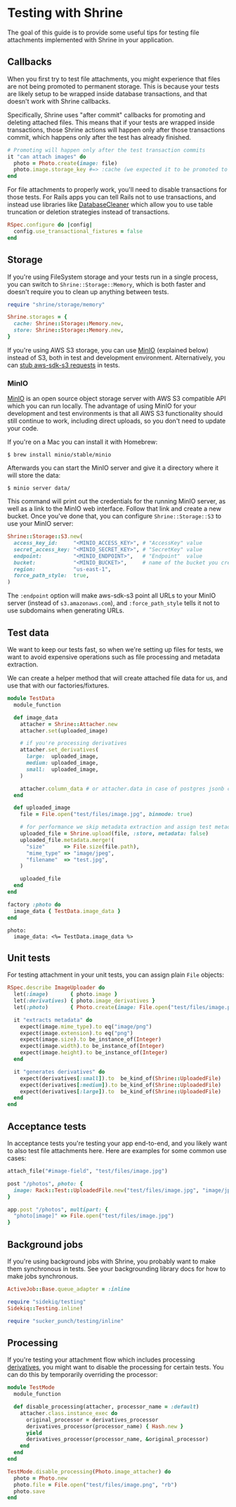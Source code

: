 # Testing with Shrine

The goal of this guide is to provide some useful tips for testing file
attachments implemented with Shrine in your application.

## Callbacks

When you first try to test file attachments, you might experience that files
are not being promoted to permanent storage. This is because your tests are
likely setup to be wrapped inside database transactions, and that doesn't work
with Shrine callbacks.

Specifically, Shrine uses "after commit" callbacks for promoting and deleting
attached files. This means that if your tests are wrapped inside transactions,
those Shrine actions will happen only after those transactions commit, which
happens only after the test has already finished.

```rb
# Promoting will happen only after the test transaction commits
it "can attach images" do
  photo = Photo.create(image: file)
  photo.image.storage_key #=> :cache (we expected it to be promoted to permanent storage)
end
```

For file attachments to properly work, you'll need to disable transactions for
those tests. For Rails apps you can tell Rails not to use transactions, and
instead use libraries like [DatabaseCleaner] which allow you to use table
truncation or deletion strategies instead of transactions.

```rb
RSpec.configure do |config|
  config.use_transactional_fixtures = false
end
```

## Storage

If you're using FileSystem storage and your tests run in a single process,
you can switch to `Shrine::Storage::Memory`, which is both faster and doesn't
require you to clean up anything between tests.

```rb
require "shrine/storage/memory"

Shrine.storages = {
  cache: Shrine::Storage::Memory.new,
  store: Shrine::Storage::Memory.new,
}
```

If you're using AWS S3 storage, you can use [MinIO] (explained below) instead
of S3, both in test and development environment. Alternatively, you can [stub
aws-sdk-s3 requests][aws-sdk-ruby stubs] in tests.

### MinIO

[MinIO] is an open source object storage server with AWS S3 compatible API which
you can run locally. The advantage of using MinIO for your development and test
environments is that all AWS S3 functionality should still continue to work,
including direct uploads, so you don't need to update your code.

If you're on a Mac you can install it with Homebrew:

```
$ brew install minio/stable/minio
```

Afterwards you can start the MinIO server and give it a directory where it will
store the data:

```
$ minio server data/
```

This command will print out the credentials for the running MinIO server, as
well as a link to the MinIO web interface. Follow that link and create a new
bucket. Once you've done that, you can configure `Shrine::Storage::S3` to use
your MinIO server:

```rb
Shrine::Storage::S3.new(
  access_key_id:     "<MINIO_ACCESS_KEY>", # "AccessKey" value
  secret_access_key: "<MINIO_SECRET_KEY>", # "SecretKey" value
  endpoint:          "<MINIO_ENDPOINT>",   # "Endpoint"  value
  bucket:            "<MINIO_BUCKET>",     # name of the bucket you created
  region:            "us-east-1",
  force_path_style:  true,
)
```

The `:endpoint` option will make aws-sdk-s3 point all URLs to your MinIO server
(instead of `s3.amazonaws.com`), and `:force_path_style` tells it not to use
subdomains when generating URLs.

## Test data

We want to keep our tests fast, so when we're setting up files for tests, we
want to avoid expensive operations such as file processing and metadata
extraction.

We can create a helper method that will create attached file data for us, and
use that with our factories/fixtures.

```rb
module TestData
  module_function

  def image_data
    attacher = Shrine::Attacher.new
    attacher.set(uploaded_image)

    # if you're processing derivatives
    attacher.set_derivatives(
      large:  uploaded_image,
      medium: uploaded_image,
      small:  uploaded_image,
    )

    attacher.column_data # or attacher.data in case of postgres jsonb column
  end

  def uploaded_image
    file = File.open("test/files/image.jpg", binmode: true)

    # for performance we skip metadata extraction and assign test metadata
    uploaded_file = Shrine.upload(file, :store, metadata: false)
    uploaded_file.metadata.merge!(
      "size"      => File.size(file.path),
      "mime_type" => "image/jpeg",
      "filename"  => "test.jpg",
    )

    uploaded_file
  end
end
```
<!--DOCUSAURUS_CODE_TABS-->
<!--FactoryBot-->
```rb
factory :photo do
  image_data { TestData.image_data }
end
```
<!--Rails YAML fixtures-->
```erb
photo:
  image_data: <%= TestData.image_data %>
```
<!--END_DOCUSAURUS_CODE_TABS-->

## Unit tests

For testing attachment in your unit tests, you can assign plain `File` objects:

```rb
RSpec.describe ImageUploader do
  let(:image)       { photo.image }
  let(:derivatives) { photo.image_derivatives }
  let(:photo)       { Photo.create(image: File.open("test/files/image.png", "rb")) }

  it "extracts metadata" do
    expect(image.mime_type).to eq("image/png")
    expect(image.extension).to eq("png")
    expect(image.size).to be_instance_of(Integer)
    expect(image.width).to be_instance_of(Integer)
    expect(image.height).to be_instance_of(Integer)
  end

  it "generates derivatives" do
    expect(derivatives[:small]).to  be_kind_of(Shrine::UploadedFile)
    expect(derivatives[:medium]).to be_kind_of(Shrine::UploadedFile)
    expect(derivatives[:large]).to  be_kind_of(Shrine::UploadedFile)
  end
end
```

## Acceptance tests

In acceptance tests you're testing your app end-to-end, and you likely want to
also test file attachments here. Here are examples for some common use cases:

<!--DOCUSAURUS_CODE_TABS-->
<!--Capybara-->
```rb
attach_file("#image-field", "test/files/image.jpg")
```
<!--Rack::Test-->
```rb
post "/photos", photo: {
  image: Rack::Test::UploadedFile.new("test/files/image.jpg", "image/jpeg")
}
```
<!--Rack::TestApp-->
```rb
app.post "/photos", multipart: {
  "photo[image]" => File.open("test/files/image.jpg")
}
```
<!--END_DOCUSAURUS_CODE_TABS-->

## Background jobs

If you're using background jobs with Shrine, you probably want to make them
synchronous in tests. See your backgrounding library docs for how to make jobs
synchronous.

<!--DOCUSAURUS_CODE_TABS-->
<!--ActiveJob-->
```rb
ActiveJob::Base.queue_adapter = :inline
```
<!--Sidekiq-->
```rb
require "sidekiq/testing"
Sidekiq::Testing.inline!
```
<!--SuckerPunch-->
```rb
require "sucker_punch/testing/inline"
```
<!--END_DOCUSAURUS_CODE_TABS-->

## Processing

If you're testing your attachment flow which includes processing [derivatives],
you might want to disable the processing for certain tests. You can do this by
temporarily overriding the processor:

```rb
module TestMode
  module_function

  def disable_processing(attacher, processor_name = :default)
    attacher.class.instance_exec do
      original_processor = derivatives_processor
      derivatives_processor(processor_name) { Hash.new }
      yield
      derivatives_processor(processor_name, &original_processor)
    end
  end
end
```
```rb
TestMode.disable_processing(Photo.image_attacher) do
  photo = Photo.new
  photo.file = File.open("test/files/image.png", "rb")
  photo.save
end
```

[DatabaseCleaner]: https://github.com/DatabaseCleaner/database_cleaner
[`#attach_file`]: http://www.rubydoc.info/github/jnicklas/capybara/master/Capybara/Node/Actions#attach_file-instance_method
[aws-sdk-ruby stubs]: http://docs.aws.amazon.com/sdk-for-ruby/v3/api/Aws/ClientStubs.html
[MinIO]: https://min.io/
[derivatives]: https://shrinerb.com/docs/plugins/derivatives
